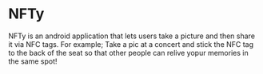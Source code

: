 NFTy
========================
NFTy is an android application that lets users take a picture and then share it via NFC tags.
For example; Take a pic at a concert and stick the NFC tag to the back of the seat so that other people can relive yopur memories in the same spot!


